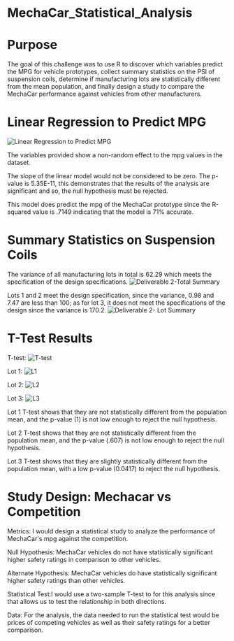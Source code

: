 # MechaCar_Statistical_Analysis

# Purpose
The goal of this challenge was to use R to discover which variables predict the MPG for vehicle prototypes, collect summary statistics on the PSI of suspension coils, determine if manufacturing lots are statistically different from the mean population, and finally design a study to compare the MechaCar performance against vehicles from other manufacturers.

# Linear Regression to Predict MPG

![Linear Regression to Predict MPG](https://user-images.githubusercontent.com/88119288/149023652-ce16ffe2-fc5d-42c2-b5a0-4f987c496151.PNG)

The variables provided show a non-random effect to the mpg values in the dataset.

The slope of the linear model would not be considered to be zero. The p-value is 5.35E-11, this demonstrates that the results of the analysis are significant and so, the null hypothesis must be rejected.

This model does predict the mpg of the MechaCar prototype since the R-squared value is .7149 indicating that the model is 71% accurate.

# Summary Statistics on Suspension Coils

The variance of all manufacturing lots in total is 62.29 which meets the specification of the design specifications.
![Deliverable 2-Total Summary](https://user-images.githubusercontent.com/88119288/149025302-327ebaca-e676-4a0d-8ba5-f4f3d109f529.PNG)

Lots 1 and 2 meet the design specification, since the variance, 0.98 and 7.47 are less than 100; as for lot 3, it does not meet the specifications of the design since the variance is 170.2.
![Deliverable 2- Lot Summary](https://user-images.githubusercontent.com/88119288/149025320-ea8a343b-33c6-44f9-9e0a-e34cdb3766d0.PNG)

# T-Test Results

T-test:
![T-test](https://user-images.githubusercontent.com/88119288/149026058-66cd56a6-aa6e-4449-bd1d-fec0526aea74.PNG)

Lot 1:
![L1](https://user-images.githubusercontent.com/88119288/149026066-e87bcaa6-31fa-4bf9-9b0c-a88dc0163afd.PNG)

Lot 2:
![L2](https://user-images.githubusercontent.com/88119288/149026081-c3b8d4d3-0e8e-4a42-b4ee-16c9d5db51e2.PNG)

Lot 3:
![L3](https://user-images.githubusercontent.com/88119288/149026090-c41b49d3-1a22-47c5-9d0d-d86664cf4291.PNG)
 
Lot 1 T-test shows that they are not statistically different from the population mean, and the p-value (1) is not low enough to reject the null hypothesis.

Lot 2 T-test shows that they are not statistically different from the population mean, and the p-value (.607) is not low enough to reject the null hypothesis.

Lot 3 T-test shows that they are slightly statistically different from the population mean, with a low p-value (0.0417) to reject the null hypothesis.

# Study Design: Mechacar vs Competition

Metrics: I would design a statistical study to analyze the performance of MechaCar's mpg against the competition.

Null Hypothesis: MechaCar vehicles do not have statistically significant higher safety ratings in comparison to other vehicles.

Alternate Hypothesis: MechaCar vehicles do have statistically significant higher safety ratings than other vehicles.

Statistical Test:I would use a two-sample T-test to for this analysis since that allows us to test the relationship in both directions.

Data: For the analysis, the data needed to run the statistical test would be prices of competing vehicles as well as their safety ratings for a better comparison.
